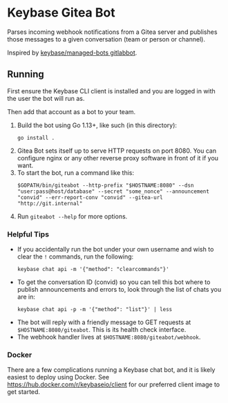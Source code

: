 # Keybase Gitea Bot

Parses incoming webhook notifications from a Gitea server
and publishes those messages to a given conversation (team or person or channel).

Inspired by [keybase/managed-bots gitlabbot](https://github.com/keybase/managed-bots/tree/master/gitlabbot).

## Running

First ensure the Keybase CLI client is installed and you are logged in with the user the bot will run as.

Then add that account as a bot to your team.

1. Build the bot using Go 1.13+, like such (in this directory):
   ```
   go install .
   ```
2. Gitea Bot sets itself up to serve HTTP requests on port 8080. You can configure nginx or any other reverse proxy software in front of it if you want.
3. To start the bot, run a command like this:
   ```
   $GOPATH/bin/giteabot --http-prefix "$HOSTNAME:8080" --dsn "user:pass@host/database" --secret "some_nonce" --announcement "convid" --err-report-conv "convid" --gitea-url "http://git.internal"
   ```
4. Run `giteabot --help` for more options.

### Helpful Tips

- If you accidentally run the bot under your own username and wish to clear the `!` commands, run the following:
  ```
  keybase chat api -m '{"method": "clearcommands"}'
  ```
- To get the conversation ID (convid) so you can tell this bot where to publish announcements and errors to, look through the list of chats you are in:
  ```
  keybase chat api -p -m '{"method": "list"}' | less
  ```
- The bot will reply with a friendly message to GET requests at `$HOSTNAME:8080/giteabot`. This is its health check interface.
- The webhook handler lives at `$HOSTNAME:8080/giteabot/webhook`.

### Docker

There are a few complications running a Keybase chat bot, and it is likely easiest to deploy using Docker. See https://hub.docker.com/r/keybaseio/client for our preferred client image to get started.
